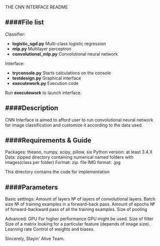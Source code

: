 THE CNN INTERFACE README


####File list
--------------------------------------------------------------------------------------------------------------------------
Classifier:
* **logistic_sgd.py**		Multi-class logistic regression
* **mlp.py**			Multilayer perceptron
* **convolutional_mlp.py**	Convolutional neural network

Interface:		
* **tryconsole.py**		Starts calculations on the console
* **testdesign.py** 	Graphical interface
* **executework.py**		Execution code

Run **executework** to launch interface.



####Description
--------------------------------------------------------------------------------------------------------------------------
CNN Interface is aimed to afford user to run convolutional neural network for image 
classificstion and customize it according to the data used. 



####Requirements & Guide
--------------------------------------------------------------------------------------------------------------------------
Packages: theano, numpy, scipy, pillow, six
Python version: at least 3.4.X
Data: zipped directory containing numerical named folders with images(class per folder)
Format: zip. file
IMG format: .jpg


This directory contains the code for implementation



####Parameters
-------------------------------------------------------------------------------------------------------------------------
Basic settings:
Amount of layers	№ of layers of convolutional layers.
Batch size		№ of training examples in a forward-back pass.
Amount of epochs	№ of forward-backward pass of all the training examples.
Size of pooling		

Advanced:
GPU			For higher performance GPU might be used.
Size of filter		Size of a matrix looking for a particular feature (depends of image size).
Learning rate		Control of weights and biases.


Sincerely,
Stayin' Alive Team.
